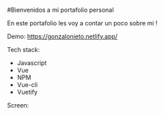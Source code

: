 #Bienvenidos a mi portafolio personal

En este portafolio les voy a contar un poco sobre mi !

Demo: https://gonzalonieto.netlify.app/

Tech stack:

* Javascript
* Vue
* NPM
* Vue-cli
* Vuetify

Screen: 




